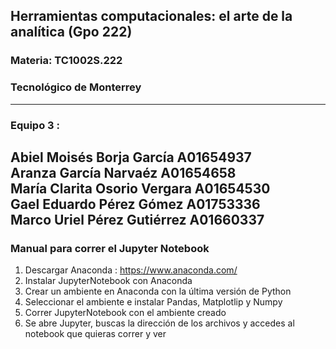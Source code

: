 ## Herramientas computacionales: el arte de la analítica (Gpo 222) <br/>
### Materia: TC1002S.222 <br/>
### Tecnológico de Monterrey <br/>
------------
### Equipo 3 : <br/>

Abiel Moisés Borja García A01654937 <br/>
Aranza García Narvaéz A01654658<br/>
María Clarita Osorio Vergara A01654530<br/>
Gael Eduardo Pérez Gómez A01753336<br/>
Marco Uriel Pérez Gutiérrez A01660337<br/>
------------
### Manual para correr el Jupyter Notebook
1. Descargar Anaconda : https://www.anaconda.com/
2. Instalar JupyterNotebook con Anaconda
3. Crear un ambiente en Anaconda con la última versión de Python
4. Seleccionar el ambiente e instalar Pandas, Matplotlip y Numpy
5. Correr JupyterNotebook con el ambiente creado
6. Se abre Jupyter, buscas la dirección de los archivos y accedes al notebook que quieras correr y ver
